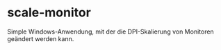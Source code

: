 # scale-monitor
Simple Windows-Anwendung, mit der die DPI-Skalierung von Monitoren geändert werden kann.
